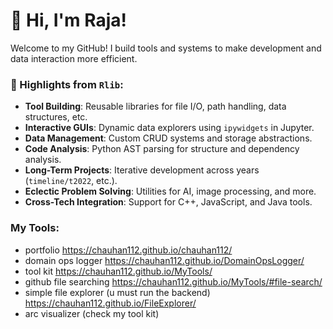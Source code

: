 # 👋 Hi, I'm Raja!

Welcome to my GitHub! I build tools and systems to make development and data interaction more efficient.

### 🧰 Highlights from `Rlib`:
- **Tool Building**: Reusable libraries for file I/O, path handling, data structures, etc.
- **Interactive GUIs**: Dynamic data explorers using `ipywidgets` in Jupyter.
- **Data Management**: Custom CRUD systems and storage abstractions.
- **Code Analysis**: Python AST parsing for structure and dependency analysis.
- **Long-Term Projects**: Iterative development across years (`timeline/t2022`, etc.).
- **Eclectic Problem Solving**: Utilities for AI, image processing, and more.
- **Cross-Tech Integration**: Support for C++, JavaScript, and Java tools.

### My Tools:
- portfolio https://chauhan112.github.io/chauhan112/
- domain ops logger https://chauhan112.github.io/DomainOpsLogger/
- tool kit https://chauhan112.github.io/MyTools/
- github file searching https://chauhan112.github.io/MyTools/#file-search/
- simple file explorer (u must run the backend) https://chauhan112.github.io/FileExplorer/
- arc visualizer (check my tool kit)
